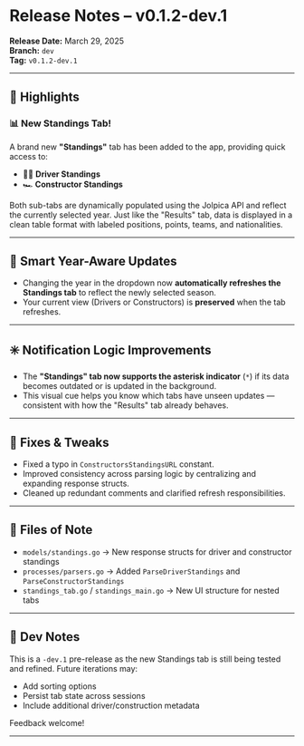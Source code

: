# Release Notes – v0.1.2-dev.1

**Release Date:** March 29, 2025  
**Branch:** `dev`  
**Tag:** `v0.1.2-dev.1`

---

## 🚀 Highlights

### 📊 New Standings Tab!
A brand new **"Standings"** tab has been added to the app, providing quick access to:
- 🧑‍💼 **Driver Standings**
- 🏎️ **Constructor Standings**

Both sub-tabs are dynamically populated using the Jolpica API and reflect the currently selected year. Just like the "Results" tab, data is displayed in a clean table format with labeled positions, points, teams, and nationalities.

---

## 🧠 Smart Year-Aware Updates

- Changing the year in the dropdown now **automatically refreshes the Standings tab** to reflect the newly selected season.
- Your current view (Drivers or Constructors) is **preserved** when the tab refreshes.

---

## ✳️ Notification Logic Improvements

- The **"Standings" tab now supports the asterisk indicator** (`*`) if its data becomes outdated or is updated in the background.
- This visual cue helps you know which tabs have unseen updates — consistent with how the "Results" tab already behaves.

---

## 🔧 Fixes & Tweaks

- Fixed a typo in `ConstructorsStandingsURL` constant.
- Improved consistency across parsing logic by centralizing and expanding response structs.
- Cleaned up redundant comments and clarified refresh responsibilities.

---

## 📁 Files of Note

- `models/standings.go` → New response structs for driver and constructor standings
- `processes/parsers.go` → Added `ParseDriverStandings` and `ParseConstructorStandings`
- `standings_tab.go` / `standings_main.go` → New UI structure for nested tabs

---

## 🧪 Dev Notes

This is a `-dev.1` pre-release as the new Standings tab is still being tested and refined. Future iterations may:
- Add sorting options
- Persist tab state across sessions
- Include additional driver/construction metadata

Feedback welcome!

---

